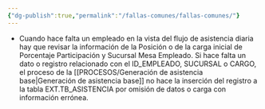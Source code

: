 ```yaml
---
{"dg-publish":true,"permalink":"/fallas-comunes/fallas-comunes/"}
---
```


+ Cuando hace falta un empleado en la vista del flujo de asistencia diaria hay que revisar la información de la Posición o de la carga inicial de Porcentaje Participación y Sucursal Mesa Empleado. Si hace falta un dato o registro relacionado con el ID_EMPLEADO, SUCURSAL o CARGO, el proceso de la [[PROCESOS/Generación de asistencia base\|Generación de asistencia base]] no hace la inserción del registro a la tabla EXT.TB_ASISTENCIA por omisión de datos o carga con información errónea.
